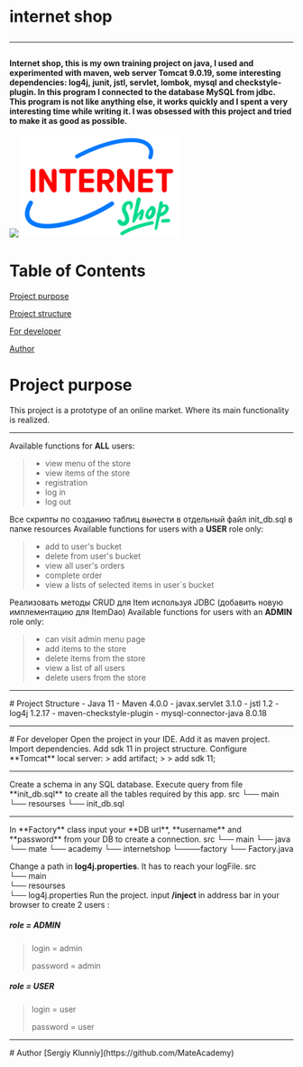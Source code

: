 <h1>internet shop
 <hr>
<h4>Internet shop, this is my own training project on java, I used and experimented with maven, 
web server Tomcat 9.0.19, some interesting dependencies: log4j, junit, jstl, servlet, lombok, 
mysql and checkstyle-plugin. In this program I connected to the database MySQL from jdbc. 
This program is not like anything else, it works quickly and I spent a very interesting time 
while writing it. I was obsessed with this project and tried to make it as good as possible.</h4>    

 
![](
https://camo.githubusercontent.com/6665a0c8ffeaf2c0caf52baeab22d63849fcbf86/68747470733a2f2f696d672e736869656c64732e696f2f6769746875622f6c616e6775616765732f746f702f53657267697941676565762f696e7465726e65746d61726b6574)
![](https://github.com/MateAcademy/internetshop/blob/26/src/main/webapp/WEB-INF/images/internetshop.png)
# Table of Contents
[Project purpose](#purpose)

[Project structure](#structure)

[For developer](#developer-start)

[Author](#author)


# <a name="purpose"></a>Project purpose
This project is a prototype of an online market. 
Where its main functionality is realized.
<hr>

Available functions for **ALL** users: 
 >- view menu of the store
 >- view items of the store
 >- registration
 >- log in
 >- log out
 
 Все скрипты по созданию таблиц вынести в отдельный файл init_db.sql в папке resources
 Available functions for users with a **USER** role only: 
 >- add to user's bucket
 >- delete from user's bucket
 >- view all user's orders
 >- complete order
 >- view a lists of selected items in user`s bucket
 
 Реализовать методы CRUD для Item используя JDBC (добавить новую имплементацию для ItemDao)
 Available functions for users with an **ADMIN** role only:
 >- can visit admin menu page
 >- add items to the store
 >- delete items from the store
 >- view a list of all users
 >- delete users from the store
<hr>
# <a name="structure"></a>Project Structure
- Java 11
- Maven 4.0.0
- javax.servlet 3.1.0
- jstl 1.2
- log4j 1.2.17
- maven-checkstyle-plugin
- mysql-connector-java 8.0.18
<hr>
# <a name="developer-start"></a>For developer
Open the project in your IDE.
Add it as maven project.
Import dependencies.
Add sdk 11 in project structure.
Configure **Tomcat** local server:
> add artifact;
>
> add sdk 11;
<hr>
Create a schema in any SQL database.
Execute query from file **init_db.sql** to create all the tables required by this app.
    src                 
     └── main            
         └── resourses        
                └── init_db.sql 
     
<hr>
In **Factory** class input your **DB url**, **username** and **password** from your DB to create a connection.
    src                 
     └── main            
        └── java        
            └── mate
                └── academy
                    └── internetshop
                          └────factory
                                └── Factory.java
     
Change a path in **log4j.properties**. It has to reach your logFile.
    src                 
     └── main            
         └── resourses        
                └── log4j.properties 
Run the project.
input **/inject** in address bar in your browser to create 2 users :
##### role = ADMIN
>login = admin
>
>password = admin
>
##### role = USER
>login = user
>
>password = user
<hr>
# <a name="authors"></a>Author
 [Sergiy Klunniy](https://github.com/MateAcademy)

